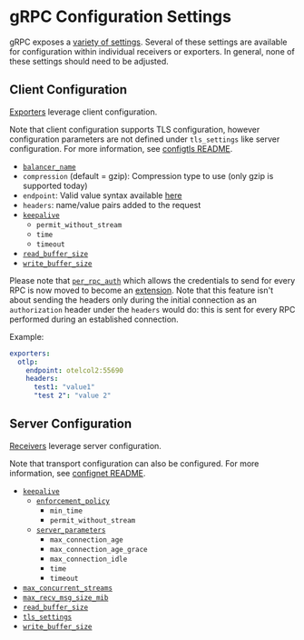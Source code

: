 # gRPC Configuration Settings

gRPC exposes a [variety of settings](https://godoc.org/google.golang.org/grpc).
Several of these settings are available for configuration within individual
receivers or exporters. In general, none of these settings should need to be
adjusted.

## Client Configuration

[Exporters](https://github.com/open-telemetry/opentelemetry-collector/blob/main/exporter/README.md)
leverage client configuration.

Note that client configuration supports TLS configuration, however
configuration parameters are not defined under `tls_settings` like server
configuration. For more information, see [configtls
README](../configtls/README.md).

- [`balancer_name`](https://github.com/grpc/grpc-go/blob/master/examples/features/load_balancing/README.md)
- `compression` (default = gzip): Compression type to use (only gzip is supported today)
- `endpoint`: Valid value syntax available [here](https://github.com/grpc/grpc/blob/master/doc/naming.md)
- `headers`: name/value pairs added to the request
- [`keepalive`](https://godoc.org/google.golang.org/grpc/keepalive#ClientParameters)
  - `permit_without_stream`
  - `time`
  - `timeout`
- [`read_buffer_size`](https://godoc.org/google.golang.org/grpc#ReadBufferSize)
- [`write_buffer_size`](https://godoc.org/google.golang.org/grpc#WriteBufferSize)

Please note that [`per_rpc_auth`](https://pkg.go.dev/google.golang.org/grpc#PerRPCCredentials) which allows the credentials to send for every RPC is now moved to become an [extension](https://github.com/open-telemetry/opentelemetry-collector-contrib/blob/main/extension/bearertokenauthextension). Note that this feature isn't about sending the headers only during the initial connection as an `authorization` header under the `headers` would do: this is sent for every RPC performed during an established connection.

Example:

```yaml
exporters:
  otlp:
    endpoint: otelcol2:55690
    headers:
      test1: "value1"
      "test 2": "value 2"
```

## Server Configuration

[Receivers](https://github.com/open-telemetry/opentelemetry-collector/blob/main/receiver/README.md)
leverage server configuration.

Note that transport configuration can also be configured. For more information,
see [confignet README](../confignet/README.md).

- [`keepalive`](https://godoc.org/google.golang.org/grpc/keepalive#ServerParameters)
  - [`enforcement_policy`](https://godoc.org/google.golang.org/grpc/keepalive#EnforcementPolicy)
    - `min_time`
    - `permit_without_stream`
  - [`server_parameters`](https://godoc.org/google.golang.org/grpc/keepalive#ServerParameters)
    - `max_connection_age`
    - `max_connection_age_grace`
    - `max_connection_idle`
    - `time`
    - `timeout`
- [`max_concurrent_streams`](https://godoc.org/google.golang.org/grpc#MaxConcurrentStreams)
- [`max_recv_msg_size_mib`](https://godoc.org/google.golang.org/grpc#MaxRecvMsgSize)
- [`read_buffer_size`](https://godoc.org/google.golang.org/grpc#ReadBufferSize)
- [`tls_settings`](../configtls/README.md)
- [`write_buffer_size`](https://godoc.org/google.golang.org/grpc#WriteBufferSize)
